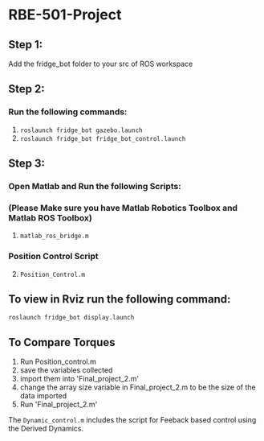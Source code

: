 # RBE-501-Project

## Step 1:

Add the fridge_bot folder to your src of ROS workspace

## Step 2:
### Run the following commands:
1. `roslaunch fridge_bot gazebo.launch`
2. `roslaunch fridge_bot fridge_bot_control.launch`

## Step 3:
### Open Matlab and Run the following Scripts:
### (Please Make sure you have Matlab Robotics Toolbox and Matlab ROS Toolbox)
1. `matlab_ros_bridge.m`
### Position Control Script
2. `Position_Control.m`
## To view in Rviz run the following command:

`roslaunch fridge_bot display.launch`

## To Compare Torques
1. Run Position_control.m
2. save the variables collected
3. import them into 'Final_project_2.m'
4. change the array size variable in Final_project_2.m to be the size of the data imported
5. Run 'Final_project_2.m'

The `Dynamic_control.m` includes the script for Feeback based control using the Derived Dynamics.


